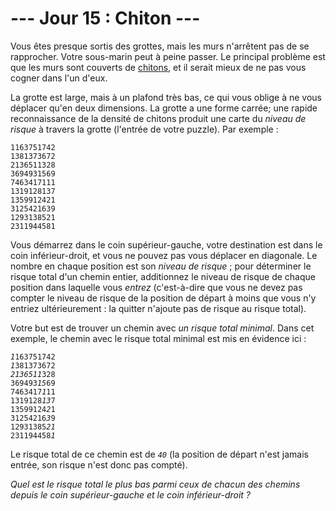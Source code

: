 # --- Jour 15 : Chiton ---

Vous êtes presque sortis des grottes, mais les murs n'arrêtent pas de se rapprocher. Votre sous-marin peut à peine passer. Le principal problème est que les murs sont couverts de [chitons](https://fr.wikipedia.org/wiki/Polyplacophora), et il serait mieux de ne pas vous cogner dans l'un d'eux.

La grotte est large, mais à un plafond très bas, ce qui vous oblige à ne vous déplacer qu'en deux dimensions. La grotte a une forme carrée; une rapide reconnaissance de la densité de chitons produit une carte du *niveau de risque* à travers la grotte (l'entrée de votre puzzle). Par exemple :

```riskMap
1163751742
1381373672
2136511328
3694931569
7463417111
1319128137
1359912421
3125421639
1293138521
2311944581
```

Vous démarrez dans le coin supérieur-gauche, votre destination est dans le coin inférieur-droit, et vous ne pouvez pas vous déplacer en diagonale. Le nombre en chaque position est son *niveau de risque* ; pour déterminer le risque total d'un chemin entier, additionnez le niveau de risque de chaque position dans laquelle vous *entrez* (c'est-à-dire que vous ne devez pas compter le niveau de risque de la position de départ à moins que vous n'y entriez ultérieurement : la quitter n'ajoute pas de risque au risque total).

Votre but est de trouver un chemin avec *un risque total minimal*. Dans cet exemple, le chemin avec le risque total minimal est mis en évidence ici :

<pre class="riskmap"><code><em>1</em>163751742
<em>1</em>381373672
<em>2136511</em>328
369493<em>15</em>69
7463417<em>1</em>11
1319128<em>13</em>7
13599124<em>2</em>1
31254216<em>3</em>9
12931385<em>21</em>
231194458<em>1</em></code></pre>

Le risque total de ce chemin est de *`40`* (la position de départ n'est jamais entrée, son risque n'est donc pas compté).

*Quel est le risque total le plus bas parmi ceux de chacun des chemins depuis le coin supérieur-gauche et le coin inférieur-droit ?*
